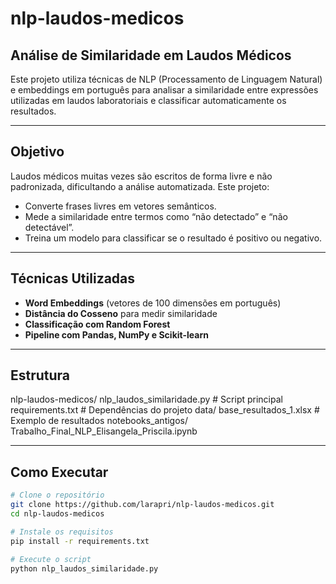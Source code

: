 # nlp-laudos-medicos
## Análise de Similaridade em Laudos Médicos

Este projeto utiliza técnicas de NLP (Processamento de Linguagem Natural) e embeddings em português para analisar a similaridade entre expressões utilizadas em laudos laboratoriais e classificar automaticamente os resultados.

---

## Objetivo

Laudos médicos muitas vezes são escritos de forma livre e não padronizada, dificultando a análise automatizada. Este projeto:

- Converte frases livres em vetores semânticos.
- Mede a similaridade entre termos como “não detectado” e “não detectável”.
- Treina um modelo para classificar se o resultado é positivo ou negativo.

---

## Técnicas Utilizadas

- **Word Embeddings** (vetores de 100 dimensões em português)
- **Distância do Cosseno** para medir similaridade
- **Classificação com Random Forest**
- **Pipeline com Pandas, NumPy e Scikit-learn**

---

## Estrutura
nlp-laudos-medicos/
  nlp_laudos_similaridade.py # Script principal
  requirements.txt # Dependências do projeto
  data/
      base_resultados_1.xlsx # Exemplo de resultados
  notebooks_antigos/
      Trabalho_Final_NLP_Elisangela_Priscila.ipynb

---

## Como Executar

```bash
# Clone o repositório
git clone https://github.com/larapri/nlp-laudos-medicos.git
cd nlp-laudos-medicos

# Instale os requisitos
pip install -r requirements.txt

# Execute o script
python nlp_laudos_similaridade.py


